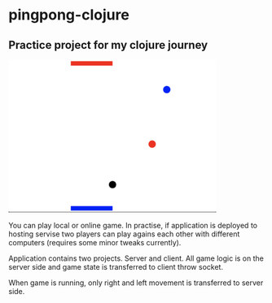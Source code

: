 # pingpong-clojure

## Practice project for my clojure journey

<img src="Screenshot.png" alt="drawing" height="300px"/>

You can play local or online game. In practise, if application is deployed to hosting servise two players can play agains each other with different computers (requires some minor tweaks currently).

Application contains two projects. Server and client. All game logic is on the server side and game state is transferred to client throw socket.

When game is running, only right and left movement is transferred to server side.

